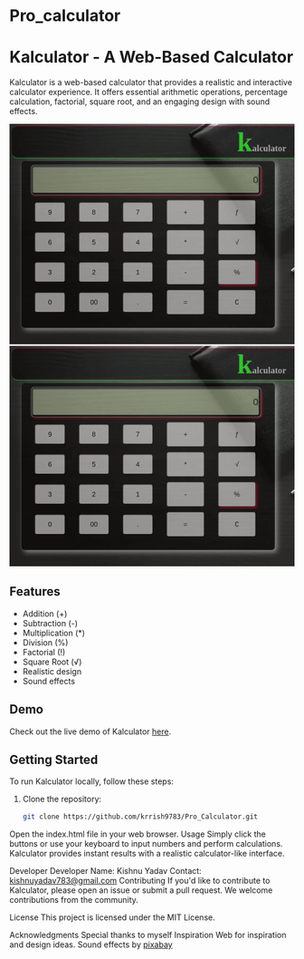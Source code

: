 # Pro_calculator
# Kalculator - A Web-Based Calculator

Kalculator is a web-based calculator that provides a realistic and interactive calculator experience. It offers essential arithmetic operations, percentage calculation, factorial, square root, and an engaging design with sound effects.

![Kalculator Screenshot](img/f.gif)
![Kalculator Screenshot](img/f.gif)

## Features

- Addition (+)
- Subtraction (-)
- Multiplication (*)
- Division (%)
- Factorial (!)
- Square Root (√)
- Realistic design
- Sound effects

## Demo

Check out the live demo of Kalculator [here](https://kk.com).

## Getting Started

To run Kalculator locally, follow these steps:

1. Clone the repository:
   ```bash
   git clone https://github.com/krrish9783/Pro_Calculator.git
Open the index.html file in your web browser.
Usage
Simply click the buttons or use your keyboard to input numbers and perform calculations. Kalculator provides instant results with a realistic calculator-like interface.

Developer
Developer Name: Kishnu Yadav
Contact: kishnuyadav783@gmail.com
Contributing
If you'd like to contribute to Kalculator, please open an issue or submit a pull request. We welcome contributions from the community.

License
This project is licensed under the MIT License.

Acknowledgments
Special thanks to myself Inspiration Web for inspiration and design ideas.
Sound effects by [pixabay](https://pixabay.com/)
